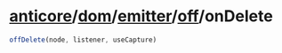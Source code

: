 # [anticore](../../../../#reference)/[dom](../../../#reference)/[emitter](../../#reference)/[off](../#reference)/<a name="reference">onDelete</a>

```js
offDelete(node, listener, useCapture)
```